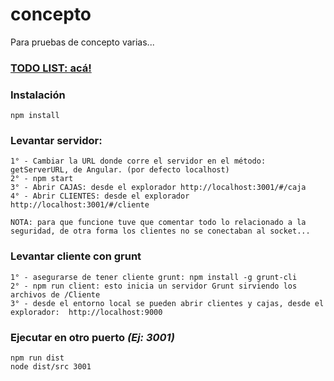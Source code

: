 # concepto

Para pruebas de concepto varias... 

### [TODO LIST: acá!](TODO.md)

### Instalación

```
npm install
```

### Levantar servidor:

```
1° - Cambiar la URL donde corre el servidor en el método: getServerURL, de Angular. (por defecto localhost)
2° - npm start
3° - Abrir CAJAS: desde el explorador http://localhost:3001/#/caja
4° - Abrir CLIENTES: desde el explorador http://localhost:3001/#/cliente

NOTA: para que funcione tuve que comentar todo lo relacionado a la seguridad, de otra forma los clientes no se conectaban al socket...
```

### Levantar cliente con grunt

```
1° - asegurarse de tener cliente grunt: npm install -g grunt-cli 
2° - npm run client: esto inicia un servidor Grunt sirviendo los archivos de /Cliente
3° - desde el entorno local se pueden abrir clientes y cajas, desde el explorador:  http://localhost:9000
```


### Ejecutar en otro puerto *(Ej: 3001)*

```
npm run dist
node dist/src 3001
```


